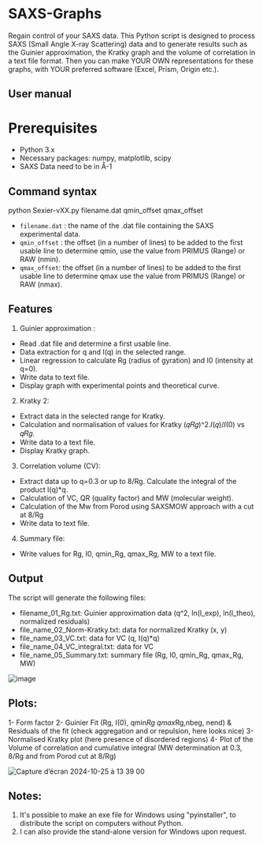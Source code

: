 # SAXS-Graphs
Regain control of your SAXS data.
This Python script is designed to process SAXS (Small Angle X-ray Scattering) data and to generate results such as the Guinier approximation, the Kratky graph and the volume of correlation in a text file format.
Then you can make YOUR OWN representations for these graphs, with YOUR preferred software (Excel, Prism, Origin etc.). 
## User manual

# Prerequisites
- Python 3.x
- Necessary packages: numpy, matplotlib, scipy
- SAXS Data need to be in Å-1

## Command syntax

python Sexier-vXX.py filename.dat qmin_offset qmax_offset

- `filename.dat` : the name of the .dat file containing the SAXS experimental data.
- `qmin_offset` : the offset (in a number of lines) to be added to the first usable line to determine qmin, use the value from PRIMUS (Range) or RAW (nmin).
- `qmax_offset`: the offset (in a number of lines) to be added to the first usable line to determine qmax use the value from PRIMUS (Range) or RAW (nmax).

## Features

 1. Guinier approximation :
 - Read .dat file and determine a first usable line.
 - Data extraction for q and I(q) in the selected range.
 - Linear regression to calculate Rg (radius of gyration) and I0 (intensity at q=0).
 - Write data to text file.
 - Display graph with experimental points and theoretical curve.

 2. Kratky 2:
 - Extract data in the selected range for Kratky.
 - Calculation and normalisation of values for Kratky (𝑞𝑅𝑔)^2.𝐼(𝑞)/𝐼(0) vs 𝑞𝑅𝑔.
 - Write data to a text file.
 - Display Kratky graph.

 3. Correlation volume (CV):
 - Extract data up to q=0.3 or up to 8/Rg.
 Calculate the integral of the product I(q)*q.
 - Calculation of VC, QR (quality factor) and MW (molecular weight).
 - Calculation of the Mw from Porod using SAXSMOW approach with a cut at 8/Rg
 - Write data to text file.

 4. Summary file:
 - Write values for Rg, I0, qmin_Rg, qmax_Rg, MW to a text file.

## Output
 The script will generate the following files:
 - filename_01_Rg.txt: Guinier approximation data (q^2, ln(I_exp), ln(I_theo), normalized residuals)
 - file_name_02_Norm-Kratky.txt: data for normalized Kratky (x, y)
 - file_name_03_VC.txt: data for VC (q, I(q)*q)
 - file_name_04_VC_integral.txt: data for VC
 - file_name_05_Summary.txt: summary file (Rg, I0, qmin_Rg, qmax_Rg, MW)

![image](https://github.com/user-attachments/assets/834edc29-8e5a-4ac1-9952-096e2127d903)

   
## Plots:
  1- Form factor
  2- Guinier Fit (Rg, I(0), qmin*Rg qmax*Rg,nbeg, nend) & Residuals of the fit (check aggregation and or repulsion, here looks nice)
  3- Normalised Kratky plot (here presence of disordered regions)
  4- Plot of the Volume of correlation and cumulative integral (MW determination at 0.3, 8/Rg and from Porod cut at 8/Rg)

![Capture d’écran 2024-10-25 à 13 39 00](https://github.com/user-attachments/assets/3e07d5a6-09f5-4b3b-9b10-cd18248121e5)

## Notes:
1. It's possible to make an exe file for Windows using "pyinstaller", to distribute the script on computers without Python.
2. I can also provide the stand-alone version for Windows upon request. 
